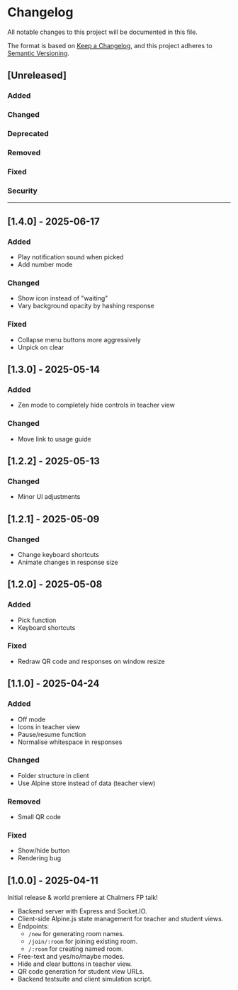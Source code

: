 # Changelog

All notable changes to this project will be documented in this file.

The format is based on [Keep a Changelog](https://keepachangelog.com/en/1.1.0/),
and this project adheres to [Semantic Versioning](https://semver.org/spec/v2.0.0.html).

## [Unreleased]

### Added

### Changed

### Deprecated

### Removed

### Fixed

### Security

---

## [1.4.0] - 2025-06-17

### Added

- Play notification sound when picked
- Add number mode

### Changed

- Show icon instead of "waiting"
- Vary background opacity by hashing response

### Fixed

- Collapse menu buttons more aggressively
- Unpick on clear

## [1.3.0] - 2025-05-14

### Added

- Zen mode to completely hide controls in teacher view

### Changed

- Move link to usage guide

## [1.2.2] - 2025-05-13

### Changed

- Minor UI adjustments

## [1.2.1] - 2025-05-09

### Changed

- Change keyboard shortcuts
- Animate changes in response size

## [1.2.0] - 2025-05-08

### Added

- Pick function
- Keyboard shortcuts

### Fixed

- Redraw QR code and responses on window resize

## [1.1.0] - 2025-04-24

### Added

- Off mode
- Icons in teacher view
- Pause/resume function
- Normalise whitespace in responses

### Changed

- Folder structure in client
- Use Alpine store instead of data (teacher view)

### Removed

- Small QR code

### Fixed

- Show/hide button
- Rendering bug

## [1.0.0] - 2025-04-11

Initial release & world premiere at Chalmers FP talk!

- Backend server with Express and Socket.IO.
- Client-side Alpine.js state management for teacher and student views.
- Endpoints:
  - `/new` for generating room names.
  - `/join/:room` for joining existing room.
  - `/:room` for creating named room.
- Free-text and yes/no/maybe modes.
- Hide and clear buttons in teacher view.
- QR code generation for student view URLs.
- Backend testsuite and client simulation script.
